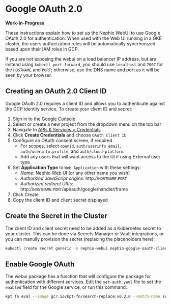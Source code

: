 # Google OAuth 2.0

**Work-in-Progress**

These instructions explain how to set up the Nephio WebUI to use Google OAuth
2.0 for authentication. When used with the Web UI running in a GKE cluster, the
users authorization roles will be automatically syncrhonized based upon their
IAM roles in GCP.

If you are not exposing the webui on a load balancer IP address, but are instead
using `kubectl port-forward`, you should use `localhost` and `7007` for the
`HOSTNAME` and `PORT`; otherwise, use the DNS name and port as it will be seen by
your browser.

## Creating an OAuth 2.0 Client ID

Google OAuth 2.0 requires a client ID and allows you to authenticate
against the GCP identity service. To create your client ID and secret:

1. Sign in to the [Google Console](https://console.cloud.google.com)
2. Select or create a new project from the dropdown menu on the top bar
3. Navigate to
   [APIs & Services > Credentials](https://console.cloud.google.com/apis/credentials)
4. Click **Create Credentials** and choose `OAuth client ID`
5. Configure an OAuth consent screen, if required
   - For scopes, select `openid`, `auth/userinfo.email`,
     `auth/userinfo.profile`, and `auth/cloud-platform`.
   - Add any users that will want access to the UI if using External user type
6. Set **Application Type** to `Web Application` with these settings:
   - *Name*: Nephio Web UI (or any other name you wish)
   - *Authorized JavaScript origins*: http://`HOSTNAME`:`PORT`
   - *Authorized redirect URIs*:
     http://`HOSTNAME`:`PORT`/api/auth/google/handler/frame
7. Click Create
8. Copy the client ID and client secret displayed

## Create the Secret in the Cluster

The client ID and client secret need to be added as a Kubernetes secret to your
cluster. This can be done via Secrets Manager or Vault integrations, or you can
manully provision the secret (replacing the placeholders here):

```bash
kubectl create secret generic -n nephio-webui nephio-google-oauth-client --from-literal=client-id=CLIENT_ID_PLACEHOLDER --from-literal=client-secret=CLIENT_SECRET_PLACEHOLDER
```

## Enable Google OAuth

The webui package has a function that will configure the package for
authentication with different services. Edit the `set-auth.yaml` file to set the
`enabled` field for the Google service, or run this command:

```bash
kpt fn eval --image gcr.io/kpt-fn/search-replace:v0.2.0 --match-name set-auth -- 'by-path=services.google.enabled' 'put-value=true'
```
